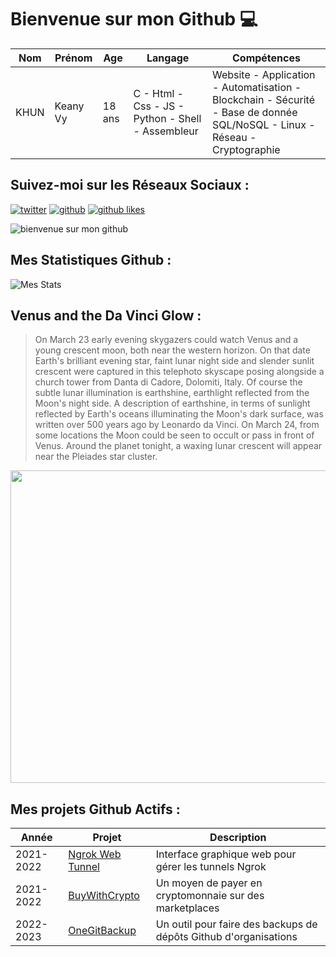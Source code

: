# Bienvenue sur mon Github 💻
| Nom | Prénom | Age | Langage | Compétences |
|---  |---     |---  |---      |---
| KHUN | Keany Vy | 18 ans | C - Html - Css - JS - Python - Shell - Assembleur | Website - Application - Automatisation - Blockchain - Sécurité - Base de donnée SQL/NoSQL - Linux - Réseau - Cryptographie |

## Suivez-moi sur les Réseaux Sociaux :
[![twitter](https://img.shields.io/twitter/follow/thisiskeanyvy?style=social)](https://twitter.com/thisiskeanyvy)
[![github](https://img.shields.io/github/followers/thisiskeanyvy?style=social)](https://github.com/thisiskeanyvy?tab=followers)
[![github likes](https://img.shields.io/github/stars/thisiskeanyvy?style=social)](https://github.com/thisiskeanyvy)

![bienvenue sur mon github](https://thisiskeanyvy-hosting.pages.dev/banner.gif)

## Mes Statistiques Github :
![Mes Stats](https://github-readme-stats.vercel.app/api?username=thisiskeanyvy&show_icons=true&theme=radical)

## Venus and the Da Vinci Glow :

> On March 23 early evening skygazers could watch Venus and a young crescent moon, both near the western horizon. On that date Earth's brilliant evening star, faint lunar night side and slender sunlit crescent were captured in this telephoto skyscape posing alongside a church tower from Danta di Cadore, Dolomiti, Italy. Of course the subtle lunar illumination is earthshine, earthlight reflected from the Moon's night side. A description of earthshine, in terms of sunlight reflected by Earth's oceans illuminating the Moon's dark surface, was written over 500 years ago by Leonardo da Vinci. On March 24, from some locations the Moon could be seen to occult or pass in front of Venus. Around the planet tonight, a waxing lunar crescent will appear near the Pleiades star cluster.

<img src='https://apod.nasa.gov/apod/image/2303/_GHR3094-venerelunafirma800.jpg' width="800" height="500"/>

## Mes projets Github Actifs :
| Année | Projet | Description |
|---   |---     |---          |
| 2021-2022 | [Ngrok Web Tunnel](https://github.com/thisiskeanyvy/ngrok-web-manager) | Interface graphique web pour gérer les tunnels Ngrok |
| 2021-2022 | [BuyWithCrypto](https://github.com/BuyWithCrypto) | Un moyen de payer en cryptomonnaie sur des marketplaces |
| 2022-2023 | [OneGitBackup](https://github.com/BuyWithCrypto/OneGitBackup) | Un outil pour faire des backups de dépôts Github d'organisations |